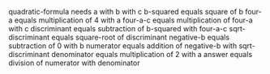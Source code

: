 quadratic-formula needs a with b with c
b-squared equals square of b
four-a equals multiplication of 4 with a
four-a-c equals multiplication of four-a with c
discriminant equals subtraction of b-squared with four-a-c
sqrt-discriminant equals square-root of discriminant
negative-b equals subtraction of 0 with b
numerator equals addition of negative-b with sqrt-discriminant
denominator equals multiplication of 2 with a
answer equals division of numerator with denominator